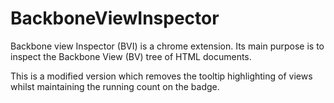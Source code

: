 # BackboneViewInspector
Backbone view Inspector (BVI) is a chrome extension. Its main purpose is to inspect the Backbone View (BV) tree of HTML documents.

This is a modified version which removes the tooltip highlighting of views whilst maintaining the running count on the badge.

